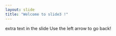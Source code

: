```yaml
---
layout: slide
title: "Welcome to slide3 !"
---
```


extra text in the slide
Use the left arrow to go back!
